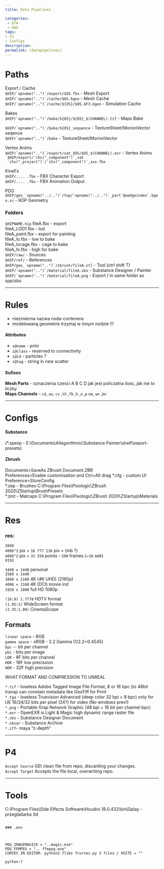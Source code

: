 ```yaml
---
title: Data Pipelines

categories:
 - DTA
 - HOU
tags:
- CG
- Configs
description: .
permalink: /datapipelines/
---
```






# Paths

Export / Cache  
```$HIP/`opname("..")`/export/$OS.fbx``` - Mesh  Export   
```$HIP/`opname("..")`/cache/$OS.bgeo```  -  Mesh  Cache    
```$HIP/`opname("..")`/cache/${OS}/$OS.$F3.bgeo``` -  Simulation   Cache  

Bakes  
```$HIP/`opname("..")`/bake/${OS}/${OS}_$(CHANNEL).tif``` -  Maps Bake    

```$HIP/`opname("..")`/bake/${OS}_sequence``` - TextureSheet/MorionVector seqence      
```$HIP/`opname("..")`/bake``` - TextureSheet/MorionVector   

Vertex Anims   
```$HIP/`opname("..")`/export/vat_$OS/$OS_$(CHANNEL).exr``` -  Vertex Anims     
``` $HIP/export/`chs("_component")`_vat```   
``` `chs("_project")`/`chs("_component")`_xxx.fbx```  

KineFx  
```$HIP/.... .fbx``` -  FBX Character Export  
```$HIP/.... .fbx``` - FBX Animation Output  


PDG  
```$HIP/geo_`opname("../..")`/top/`opname("../..")`_part`@wedgeindex`.bgeo.sc``` - ROP Geometry


### Folders

`$HIPNAME.hip`
fileA.fbx - export    
fileA_LOD1.fbx - lod    
fileA_paint.fbx - export for painting    
fileA_lo.fbx - low to bake    
fileA_locage.fbx - cage to bake      
fileA_hi.fbx - high for bake     
` $HIP/raw/ ` - Sources    
` $HIP/ref/ ` - References    
```$HIP/geo_`opname("..")`/zbrush/fileA.ztl``` - Tool (ctrl shift T)
```$HIP/`opname("..")`/material/fileA.sbs``` - Substance     Designer / Painter          
```$HIP/`opname("..")`/material/fileA.png``` - Export    / in same folder as  spp/sbs   


---

# Rules

- niezmienna nazwa noda-contenera
- modelowaną geometrie trzymaj w innym nodzie !!!  

#### Attributes

- `s@name` -  prim  
- `i@class` -   reserved to connectivity   
- `i@id` -  particles ?   
- `s@tag` - string in  new scatter

#### Sufixes

**Mesh Parts** - oznaczenia czesci A B C D jak jest policzalna ilosc, jak nie to liczby  
**Maps Channels** - `cd`,  `ao`, `cv` ,`th` ,`fb` ,`h` ,`a` ,`p` `nm`, `wn` ,`bn`

---

# Configs

#### Substance


(*.spexp - E:\Documents\Allegorithmic\Substance Painter\shelf\export-presets)  

#### Zbrush


Documents>SaveAs ZBrush Document.ZBR   
Preferences>Enable customisation   and Ctrl+Alt drag
*.cfg - custom UI  Preference>StoreConfig  
*.zep - Brushes C:\Program Files\Pixologic\ZBrush 2020\ZStartup\BrushPresets  
*.zmt - Matcaps C:\Program Files\Pixologic\ZBrush 2020\ZStartup\Materials  


---





# Res

### res:
`2048`  
`4096^2` pix = `16 777 216` pix   =  (mb ?)  
`4096^2` pix = `33 550` points - `500` frames (~`16` sek)      
`8192`    

`3440 x 1440` personal   
`2560 x 1440`   
`3840 x 2160` 4K (4K UHD) (2160p)        
`4096 × 2160` 4K (DCI) movie ind   
`1920 x 1080` full HD 1080p  

`(16:9) 1.7778` HDTV format    
`(1.85:1)` WideScreen format       
`(2.35:1.00)` CinemaScope    

## Formats

`linear space` - RGB    
`gamma space` - sRGB - 2.2 Gamma  (1/2.2=0.4545)      
`bpc` -- bit per channel  
`pbi` - bits per image  
`LDR` - 8F  bits per channel    
`HDR` - 16F low precission     
`HDR` - 32F high precision   

WHAT FORMAT AND COMPRESSION TO UNREAL  

`*.tif` - loseless Adobe Tagged Image File Format, 8 or 16 bpc (to 48bit  transp can constain metadata like GeoTiff for Print    
`*.tga` - loseless Truevision Advanced (deep color 32 bpi = 8 bpc) only for UE  16/24/32 bits per pixel (24?) for video (No windows prev!)  
`*.png` - Portable Grap Network Graphic (48 bpi = 16 bit per channel bpc)   
`*.exr` - OpenEXR is Light & Magic  high dynamic range raster file    
`*.sbs` - Substance Designer Document     
`*.sbsar` - Substance Archive    
`*.iff`- maya “z-depth”    



---





# P4
`Accept Source` GEt clean file from repo, discarding your changes.  
`Accept Target` Accepts the file local, overwriting repo.  


---
# Tools

C:\Program Files\Side Effects Software\Houdini 18.0.432\bin\Gplay - przegladarka 3d  



```

### .env



PDG_IMAGEMAGICK = "..magic.exe"  
PDG_FFMPEG = ".. ffmpeg.exe"   
CURVES IN EDITOR: python2.7libs fcurves.py 3 files / HSITE = ""  

python:?
```
